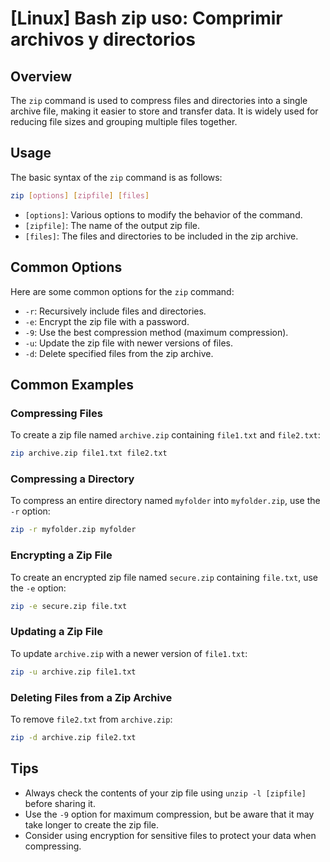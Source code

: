 # [Linux] Bash zip uso: Comprimir archivos y directorios

## Overview
The `zip` command is used to compress files and directories into a single archive file, making it easier to store and transfer data. It is widely used for reducing file sizes and grouping multiple files together.

## Usage
The basic syntax of the `zip` command is as follows:

```bash
zip [options] [zipfile] [files]
```

- `[options]`: Various options to modify the behavior of the command.
- `[zipfile]`: The name of the output zip file.
- `[files]`: The files and directories to be included in the zip archive.

## Common Options
Here are some common options for the `zip` command:

- `-r`: Recursively include files and directories.
- `-e`: Encrypt the zip file with a password.
- `-9`: Use the best compression method (maximum compression).
- `-u`: Update the zip file with newer versions of files.
- `-d`: Delete specified files from the zip archive.

## Common Examples

### Compressing Files
To create a zip file named `archive.zip` containing `file1.txt` and `file2.txt`:

```bash
zip archive.zip file1.txt file2.txt
```

### Compressing a Directory
To compress an entire directory named `myfolder` into `myfolder.zip`, use the `-r` option:

```bash
zip -r myfolder.zip myfolder
```

### Encrypting a Zip File
To create an encrypted zip file named `secure.zip` containing `file.txt`, use the `-e` option:

```bash
zip -e secure.zip file.txt
```

### Updating a Zip File
To update `archive.zip` with a newer version of `file1.txt`:

```bash
zip -u archive.zip file1.txt
```

### Deleting Files from a Zip Archive
To remove `file2.txt` from `archive.zip`:

```bash
zip -d archive.zip file2.txt
```

## Tips
- Always check the contents of your zip file using `unzip -l [zipfile]` before sharing it.
- Use the `-9` option for maximum compression, but be aware that it may take longer to create the zip file.
- Consider using encryption for sensitive files to protect your data when compressing.